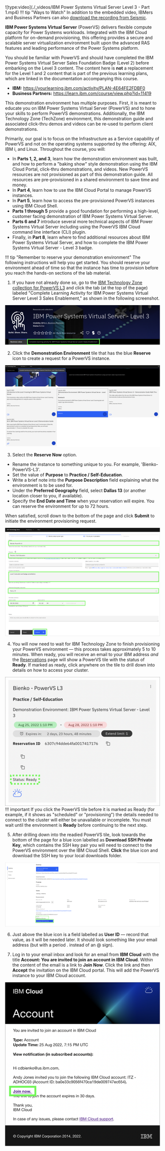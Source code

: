 ![type:video](./_videos/IBM Power Systems Virtual Server Level 3 - Part 1.mp4)
!!! tip "Ways to Watch"
    In addition to the embedded video, IBMers and Business Partners can also <a href="https://ibm.seismic.com/Link/Content/DChpTqJ8dqGH68QMBF6jMVQC92gG" target="_blank">download the recording from Seismic</a>.

**IBM Power Systems Virtual Server** (PowerVS) delivers flexible compute capacity for Power Systems workloads. Integrated with the IBM Cloud platform for on-demand provisioning, this offering provides a secure and scalable server virtualization environment built upon the advanced RAS features and leading performance of the Power Systems platform.

You should be familiar with PowerVS and should have completed the IBM Power Systems Virtual Server Sales Foundation Badge (Level 2) before embarking on the Level 3 content. The content here is **not** a replacement for the Level 1 and 2 content that is part of the previous learning plans, which are linked in the documentation accompanying this course.

- **IBM:** <a href="https://yourlearning.ibm.com/activity/PLAN-4E64FE2FDBF0" target="_blank">https://yourlearning.ibm.com/activity/PLAN-4E64FE2FDBF0</a>
- **Business Partners:** <a href="https://learn.ibm.com/course/view.php?id=11419" target="_blank">https://learn.ibm.com/course/view.php?id=11419</a>

This demonstration environment has multiple purposes. First, it is meant to educate you on IBM Power Systems Virtual Server (PowerVS) and to hone your skills to perform PowerVS demonstrations. Additionally, the IBM Technology Zone (TechZone) environment, this demonstration guide and associated click-thru demos and videos can be re-used to perform client demonstrations.

Primarily, our goal is to focus on the Infrastructure as a Service capability of PowerVS and not on the operating systems supported by the offering: AIX, IBM i, and Linux. Throughout the course, you will:

- In **Parts 1, 2, and 3**, learn how the demonstration environment was built, and how to perform a "baking show" style demonstration using the IBM Cloud Portal, click-thru demonstrations, and videos. New PowerVS resources are not provisioned as part of this demonstration guide. All resources are pre-provisioned in a shared environment to save time and money.
- In **Part 4**, learn how to use the IBM Cloud Portal to manage PowerVS instances.
- In **Part 5**, learn how to access the pre-provisioned PowerVS instances using IBM Cloud Shell.
- **Parts 1 through 5** provide a good foundation for performing a high-level, customer facing demonstration of IBM Power Systems Virtual Server.
- **Parts 6 and 7** introduce several more technical aspects of IBM Power Systems Virtual Server including using the PowerVS IBM Cloud command line interface (CLI) plugin.
- Finally, in **Part 8**, learn where to find additional resources about IBM Power Systems Virtual Server, and how to complete the IBM Power Systems Virtual Server - Level 3 badge.

!!! tip "Remember to reserve your demonstration environment"
    The following instructions will help you get started. You should reserve your environment ahead of time so that the instance has time to provision before you reach the hands-on sections of the lab material.

1. If you have not already done so, go to the <a href="https://techzone.ibm.com/collection/ibm-power-systems-virtual-server-level-3" target="_blank">IBM Technology Zone collection for PowerVS L3</a> and click the tab (at the top of the page) labeled "Complete Learning Activity for IBM Power Systems Virtual Server Level 3 Sales Enablement," as shown in the following screenshot.

![](_attachments/part1_step1.png)

2. Click the **Demonstration Environment** tile that has the blue **Reserve** icon to create a request for a PowerVS instance.

![](_attachments/part1_step2.png)

3. Select the **Reserve Now** option.

- Rename the instance to something unique to you. For example, 'Bienko-PowerVS-L3'.
- Set the value of **Purpose** to **Practice / Self-Education**.
- Write a brief note into the **Purpose Description** field explaining what the environment is to be used for.
- Under the **Preferred Geography** field, select **Dallas 13** (or another location closer to you, if available).
- Specify the **End Date and Time** when your reservation will expire. You can reserve the environment for up to 72 hours.

When satisfied, scroll down to the bottom of the page and click **Submit** to initiate the environment provisioning request.

![](_attachments/part1_step3.png)

4. You will now need to wait for IBM Technology Zone to finish provisioning your PowerVS environment — this process takes approximately 5 to 10 minutes. When ready, you will receive an email to your IBM address _and_ the <a href="https://techzone.ibm.com/my/reservations" target="_blank">Reservations</a> page will show a PowerVS tile with the status of **Ready**. If marked as ready, click anywhere on the tile to drill down into details on how to access your cluster.

![](_attachments/part1_step4.png)
!!! important
    If you click the PowerVS tile before it is marked as Ready (for example, if it shows as "scheduled" or "provisioning") the details needed to connect to the cluster will either be unavailable or incomplete. You must wait until the environment is **Ready** before continuing to the next step.

5. After drilling down into the readied PowerVS tile, look towards the bottom of the page for a blue icon labelled as **Download SSH Private Key**, which contains the SSH key pair you will need to connect to the PowerVS environment over the IBM Cloud Shell. **Click** the blue icon and download the SSH key to your local downloads folder.

![](_attachments/part1_step5.png)

6. Just above the blue icon is a field labelled as **User ID** — record that value, as it will be needed later. It should look something like your email address (but with a period . instead of an @ sign).

7. Log in to your email inbox and look for an email from **IBM Cloud** with the title **Account: You are invited to join an account in IBM Cloud**. Within the content of the email is a link to **Join Now**. Click the link and then **Accept** the invitation on the IBM Cloud portal. This will add the PowerVS instance to your IBM Cloud account.

![](_attachments/part1_step7.png)
